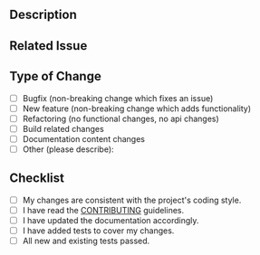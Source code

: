 <!--
Thank you for your contribution to the project!  

Please provide the following information to help us review your pull request.
-->

## Description

<!-- Describe the changes in this pull request. -->

## Related Issue

<!-- If this pull request is related to an issue, please link to the issue here. -->

## Type of Change

<!-- What type of change does this pull request introduce? Please check the one that applies. -->

- [ ] Bugfix (non-breaking change which fixes an issue)
- [ ] New feature (non-breaking change which adds functionality)
- [ ] Refactoring (no functional changes, no api changes)
- [ ] Build related changes
- [ ] Documentation content changes
- [ ] Other (please describe):

## Checklist

<!-- Please check the following items before submitting a pull request. -->

- [ ] My changes are consistent with the project's coding style.
- [ ] I have read the [CONTRIBUTING](/CONTRIBUTING.md) guidelines.
- [ ] I have updated the documentation accordingly.
- [ ] I have added tests to cover my changes.
- [ ] All new and existing tests passed.
